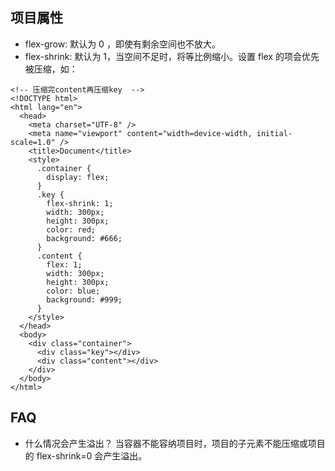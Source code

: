 ## 项目属性

- flex-grow: 默认为 0 ，即使有剩余空间也不放大。
- flex-shrink: 默认为 1，当空间不足时，将等比例缩小。设置 flex 的项会优先被压缩，如：

```
<!-- 压缩完content再压缩key  -->
<!DOCTYPE html>
<html lang="en">
  <head>
    <meta charset="UTF-8" />
    <meta name="viewport" content="width=device-width, initial-scale=1.0" />
    <title>Document</title>
    <style>
      .container {
        display: flex;
      }
      .key {
        flex-shrink: 1;
        width: 300px;
        height: 300px;
        color: red;
        background: #666;
      }
      .content {
        flex: 1;
        width: 300px;
        height: 300px;
        color: blue;
        background: #999;
      }
    </style>
  </head>
  <body>
    <div class="container">
      <div class="key"></div>
      <div class="content"></div>
    </div>
  </body>
</html>

```

## FAQ

- 什么情况会产生溢出？
  当容器不能容纳项目时，项目的子元素不能压缩或项目的 flex-shrink=0 会产生溢出。
